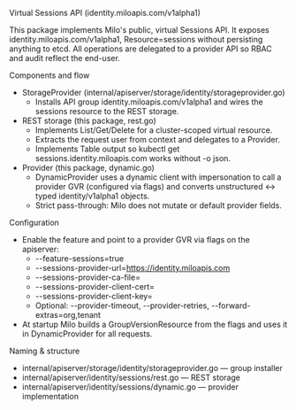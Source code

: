Virtual Sessions API (identity.miloapis.com/v1alpha1)

This package implements Milo's public, virtual Sessions API. It exposes
identity.miloapis.com/v1alpha1, Resource=sessions without persisting anything
to etcd. All operations are delegated to a provider API so RBAC and audit
reflect the end-user.

Components and flow
- StorageProvider (internal/apiserver/storage/identity/storageprovider.go)
  - Installs API group identity.miloapis.com/v1alpha1 and wires the sessions
    resource to the REST storage.
- REST storage (this package, rest.go)
  - Implements List/Get/Delete for a cluster-scoped virtual resource.
  - Extracts the request user from context and delegates to a Provider.
  - Implements Table output so kubectl get sessions.identity.miloapis.com
    works without -o json.
- Provider (this package, dynamic.go)
  - DynamicProvider uses a dynamic client with impersonation to call a
    provider GVR (configured via flags) and converts unstructured ↔ typed
    identity/v1alpha1 objects.
  - Strict pass-through: Milo does not mutate or default provider fields.

Configuration
- Enable the feature and point to a provider GVR via flags on the apiserver:
  - --feature-sessions=true
  - --sessions-provider-url=https://identity.miloapis.com
  - --sessions-provider-ca-file=
  - --sessions-provider-client-cert=
  - --sessions-provider-client-key=
  - Optional: --provider-timeout, --provider-retries,
    --forward-extras=org,tenant
- At startup Milo builds a GroupVersionResource from the flags and uses it in
  DynamicProvider for all requests.


Naming & structure
- internal/apiserver/storage/identity/storageprovider.go — group installer
- internal/apiserver/identity/sessions/rest.go — REST storage
- internal/apiserver/identity/sessions/dynamic.go — provider implementation

